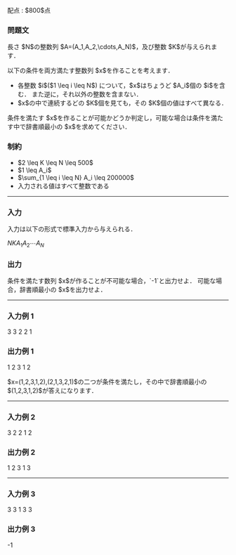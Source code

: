 
<div>

<span>

<span>

<p>
配点 : $800$点
</p>

<div>

<section>

### **問題文**

<p>
長さ $N$の整数列 $A=(A_1,A_2,\cdots,A_N)$，及び整数 $K$が与えられます．
</p>

<p>
以下の条件を両方満たす整数列 $x$を作ることを考えます．
</p>

<ul>

<li>
各整数 $i$($1 \leq i \leq N$) について，$x$はちょうど $A_i$個の $i$を含む．
また逆に，それ以外の整数を含まない．
</li>

<li>
$x$の中で連続するどの $K$個を見ても，その $K$個の値はすべて異なる．
</li>

</ul>

<p>
条件を満たす $x$を作ることが可能かどうか判定し，可能な場合は条件を満たす中で辞書順最小の $x$を求めてください．
</p>

</section>

</div>

<div>

<section>

### **制約**

<ul>

<li>
$2 \leq K \leq N \leq 500$
</li>

<li>
$1 \leq A_i$
</li>

<li>
$\sum_{1 \leq i \leq N} A_i \leq 200000$
</li>

<li>
入力される値はすべて整数である
</li>

</ul>

</section>

</div>

---

<div>

<div>

<section>

### **入力**

<p>
入力は以下の形式で標準入力から与えられる．
</p>

<div>

$N$$K$$A_1$$A_2$$\cdots$$A_N$
</div>

</section>

</div>

<div>

<section>

### **出力**

<p>
条件を満たす数列 $x$が作ることが不可能な場合，`-1`と出力せよ．
可能な場合，辞書順最小の $x$を出力せよ．
</p>

</section>

</div>

</div>

---

<div>

<section>

### **入力例 1**

<div>

3 3
2 2 1

</div>

</section>

</div>

<div>

<section>

### **出力例 1**

<div>

1 2 3 1 2

</div>

<p>
$x=(1,2,3,1,2),(2,1,3,2,1)$の二つが条件を満たし，その中で辞書順最小の $(1,2,3,1,2)$が答えになります．
</p>

</section>

</div>

---

<div>

<section>

### **入力例 2**

<div>

3 2
2 1 2

</div>

</section>

</div>

<div>

<section>

### **出力例 2**

<div>

1 2 3 1 3

</div>

</section>

</div>

---

<div>

<section>

### **入力例 3**

<div>

3 3
1 3 3

</div>

</section>

</div>

<div>

<section>

### **出力例 3**

<div>

-1

</div>

</section>

</div>

</span>

</span>

</div>
